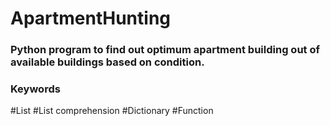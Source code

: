 # ApartmentHunting

### Python program to find out optimum apartment building out of available buildings based on condition.

### Keywords

#List
#List comprehension
#Dictionary
#Function
